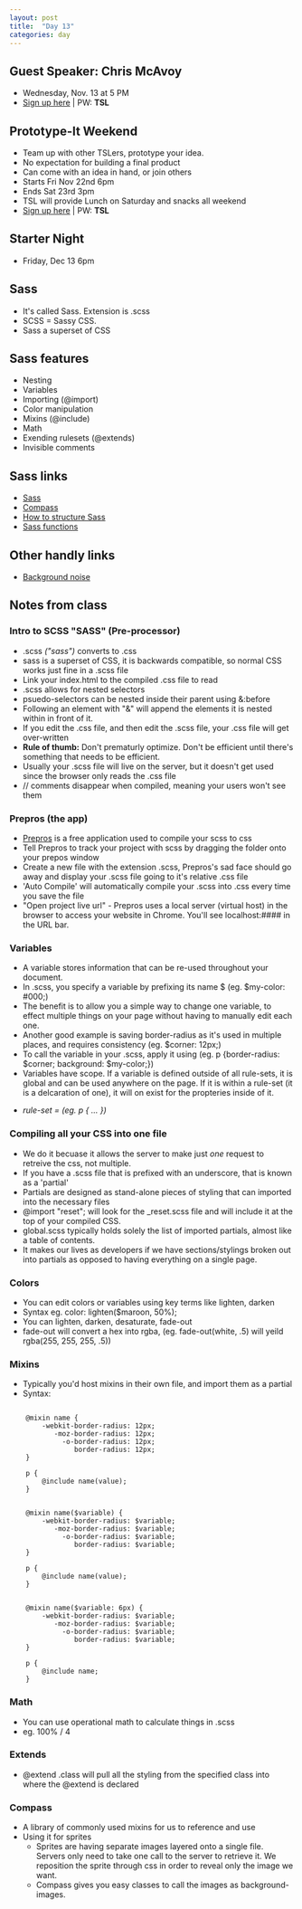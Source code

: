 ```yaml
---
layout: post
title:  "Day 13"
categories: day
---
```


## Guest Speaker: Chris McAvoy
- Wednesday, Nov. 13 at 5 PM
- [Sign up here](http://www.eventbrite.com/event/9249089275) | PW: **TSL**

## Prototype-It Weekend

- Team up with other TSLers, prototype your idea.
- No expectation for building a final product
- Can come with an idea in hand, or join others
- Starts Fri Nov 22nd 6pm
- Ends Sat 23rd 3pm
- TSL will provide Lunch on Saturday and snacks all weekend
- [Sign up here](http://www.eventbrite.com/event/9185292457) | PW: **TSL**

## Starter Night

- Friday, Dec 13 6pm

## Sass

- It's called Sass. Extension is .scss
- SCSS = Sassy CSS.
- Sass a superset of CSS

## Sass features

- Nesting
- Variables
- Importing (@import)
- Color manipulation
- Mixins (@include)
- Math
- Exending rulesets (@extends)
- Invisible comments

## Sass links

- [Sass](http://sass-lang.com/guide)
- [Compass](http://compass-style.org/)
- [How to structure Sass](http://thesassway.com/beginner/how-to-structure-a-sass-project)
- [Sass functions](http://sass-lang.com/documentation/Sass/Script/Functions.html)

## Other handly links

- [Background noise](http://www.noisli.com/)

## Notes from class

### Intro to SCSS "SASS" (Pre-processor)
- .scss _("sass")_ converts to .css
- sass is a superset of CSS, it is backwards compatible, so normal CSS works just fine in a .scss file
- Link your index.html to the compiled .css file to read
- .scss allows for nested selectors
- psuedo-selectors can be nested inside their parent using &:before
- Following an element with "&" will append the elements it is nested within in front of it.
- If you edit the .css file, and then edit the .scss file, your .css file will get over-written
- **Rule of thumb:** Don't prematurly optimize. Don't be efficient until there's something that needs to be efficient.
- Usually your .scss file will live on the server, but it doesn't get used since the browser only reads the .css file
- // comments disappear when compiled, meaning your users won't see them

### Prepros (the app)
- [Prepros](http://alphapixels.com/prepros/) is a free application used to compile your scss to css
- Tell Prepros to track your project with scss by dragging the folder onto your prepos window
- Create a new file with the extension .scss, Prepros's sad face should go away and display your .scss file going to it's relative .css file
- 'Auto Compile' will automatically compile your .scss into .css every time you save the file
- "Open project live url" - Prepros uses a local server (virtual host) in the browser to access your website in Chrome. You'll see localhost:#### in the URL bar.

### Variables
- A variable stores information that can be re-used throughout your document.
- In .scss, you specify a variable by prefixing its name $ (eg. $my-color: #000;)
- The benefit is to allow you a simple way to change one variable, to effect multiple things on your page without having to manually edit each one.
- Another good example is saving border-radius as it's used in multiple places, and requires consistency (eg. $corner: 12px;)
- To call the variable in your .scss, apply it using (eg. p {border-radius: $corner; background: $my-color;})
- Variables have scope. If a variable is defined outside of all rule-sets, it is global and can be used anywhere on the page. If it is within a rule-set (it is a delcaration of one), it will on exist for the propteries inside of it.
* _rule-set = (eg. p { ... })_

### Compiling all your CSS into one file
- We do it becuase it allows the server to make just _one_ request to retreive the css, not multiple.
- If you have a .scss file that is prefixed with an underscore, that is known as a 'partial'
- Partials are designed as stand-alone pieces of styling that can imported into the necessary files
- @import "reset"; will look for the _reset.scss file and will include it at the top of your compiled CSS.
- global.scss typically holds solely the list of imported partials, almost like a table of contents.
- It makes our lives as developers if we have sections/stylings broken out into partials as opposed to having everything on a single page.

### Colors
- You can edit colors or variables using key terms like lighten, darken
- Syntax eg. color: lighten($maroon, 50%);
- You can lighten, darken, desaturate, fade-out
- fade-out will convert a hex into rgba, (eg. fade-out(white, .5) will yeild rgba(255, 255, 255, .5))

### Mixins
- Typically you'd host mixins in their own file, and import them as a partial
- Syntax:

```

	@mixin name {
		-webkit-border-radius: 12px;
		   -moz-border-radius: 12px;
		     -o-border-radius: 12px;
		        border-radius: 12px;
	}

	p {
		@include name(value);
	}

````
```

	@mixin name($variable) {
		-webkit-border-radius: $variable;
		   -moz-border-radius: $variable;
		     -o-border-radius: $variable;
		        border-radius: $variable;
	}

	p {
		@include name(value);
	}

````
```

	@mixin name($variable: 6px) {
		-webkit-border-radius: $variable;
		   -moz-border-radius: $variable;
		     -o-border-radius: $variable;
		        border-radius: $variable;
	}

	p {
		@include name;
	}

````

### Math
- You can use operational math to calculate things in .scss
- eg. 100% / 4

### Extends
- @extend .class will pull all the styling from the specified class into where the @extend is declared

### Compass
- A library of commonly used mixins for us to reference and use
- Using it for sprites
	- Sprites are having separate images layered onto a single file. Servers only need to take one call to the server to retrieve it. We reposition the sprite through css in order to reveal only the image we want.
	- Compass gives you easy classes to call the images as background-images.